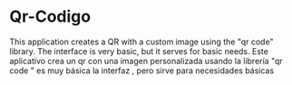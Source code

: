 # Qr-Codigo
This application creates a QR with a custom image using the "qr code" library. The interface is very basic, but it serves for basic needs.   Este aplicativo crea un qr con una imagen personalizada usando la librería "qr code " es muy básica la interfaz , pero sirve para necesidades básicas 

